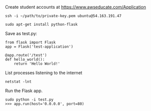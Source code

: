 Create student accounts at https://www.awseducate.com/Application

    ssh -i ~/path/to/private-key.pem ubuntu@54.163.191.47

    sudo apt-get install python-flask

Save as test.py:

    from flask import Flask
    app = Flask('test-application')

    @app.route('/test')
    def hello_world():
        return 'Hello World!'

List processes listening to the internet

    netstat -lnt

Run the Flask app.

    sudo python -i test.py
    >>> app.run(host='0.0.0.0', port=80)
